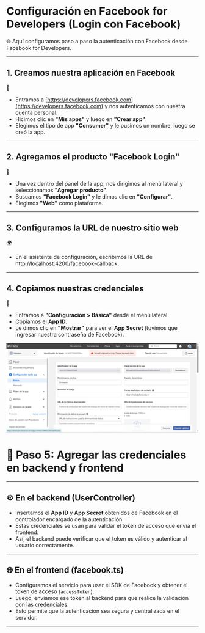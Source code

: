 # Configuración en Facebook for Developers (Login con Facebook)

🌐 Aquí configuramos paso a paso la autenticación con Facebook desde Facebook for Developers.

---

## 1. Creamos nuestra aplicación en Facebook

🧰

- Entramos a [https://developers.facebook.com](https://developers.facebook.com) y nos autenticamos con nuestra cuenta personal.
- Hicimos clic en **"Mis apps"** y luego en **"Crear app"**.
- Elegimos el tipo de app **"Consumer"** y le pusimos un nombre, luego se creó la app. 
---

## 2. Agregamos el producto "Facebook Login"

🔗

- Una vez dentro del panel de la app, nos dirigimos al menú lateral y seleccionamos **"Agregar producto"**.
- Buscamos **"Facebook Login"** y le dimos clic en **"Configurar"**.
- Elegimos **"Web"** como plataforma.

---

## 3. Configuramos la URL de nuestro sitio web

🌍

- En el asistente de configuración, escribimos la URL de http://localhost:4200/facebook-callback. 

---

## 4. Copiamos nuestras credenciales

🔑

- Entramos a **"Configuración > Básica"** desde el menú lateral.
- Copiamos el **App ID**.
- Le dimos clic en **"Mostrar"** para ver el **App Secret** (tuvimos que ingresar nuestra contraseña de Facebook).


![Configuración de la app en Facebook](./imagenes/facebook.jpg)



# 🔐 Paso 5: Agregar las credenciales en backend y frontend

---

## ⚙️ En el backend (UserController)

- Insertamos el **App ID** y **App Secret** obtenidos de Facebook en el controlador encargado de la autenticación.
- Estas credenciales se usan para validar el token de acceso que envía el frontend.
- Así, el backend puede verificar que el token es válido y autenticar al usuario correctamente.

---

## 🌐 En el frontend (facebook.ts)

- Configuramos el servicio para usar el SDK de Facebook y obtener el token de acceso (`accessToken`).
- Luego, enviamos ese token al backend para que realice la validación con las credenciales.
- Esto permite que la autenticación sea segura y centralizada en el servidor.

---


